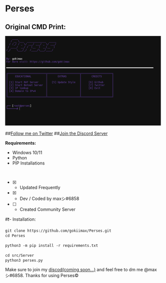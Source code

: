 # Perses
## Original CMD Print:
![](https://raw.githubusercontent.com/gokiimax/Perses/main/images/cmd_demo.png)

##[Follow me on Twitter](https://twitter.com/gokimax_x)
##[Join the Discord Server](https://discord.com)


**Requirements:**
- Windows 10/11
- Python
- PIP Installations

<br>

- [x] - Updated Frequently
- [x] - Dev / Coded by maxシ#6858
- [ ] -  Created Community Server

#❗- Installation:
```
git clone https://github.com/gokiimax/Perses.git
cd Perses

python3 -m pip install -r requirements.txt

cd src/Server
python3 perses.py
```

Make sure to join my [discod(coming soon...)](https://discord.com) and feel free to dm me @maxシ#6858. Thanks for using Perses©
